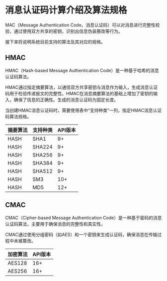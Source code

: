 # 消息认证码计算介绍及算法规格

MAC（Message Authentication Code，消息认证码）可以对消息进行完整性校验，通过使用双方共享的密钥，识别出信息伪装篡改等行为。

接下来将说明系统目前支持的算法及其对应的规格。

## HMAC
HMAC（Hash-based Message Authentication Code）是一种基于哈希的消息认证码算法。

HMAC通过指定摘要算法，以通信双方共享密钥与消息作为输入，生成消息认证码用于检验传递报文的完整性。HMAC在消息摘要算法的基础上增加了密钥的输入，确保了信息的正确性。生成的消息认证码为固定长度。

当创建HMAC消息认证码时，需要使用表中“支持种类”一列，指定HMAC消息认证码算法规格。

| 摘要算法 | 支持种类 | API版本 | 
| -------- | -------- | -------- |
| HASH | SHA1 | 9+ | 
| HASH | SHA224 | 9+ | 
| HASH | SHA256 | 9+ | 
| HASH | SHA384 | 9+ | 
| HASH | SHA512 | 9+ | 
| HASH | SM3 | 10+ | 
| HASH | MD5 | 12+ | 


## CMAC

‌CMAC（Cipher-based Message Authentication Code）是一种基于密码的消息认证码算法，主要用于确保消息的完整性和真实性。

CMAC通过使用分组密码（如AES）和一个密钥来生成认证码，确保消息在传输过程中未被篡改‌。

| 加密算法 | API版本 | 
| -------- | -------- |
| AES128 | 16+ |
| AES256 | 16+ |
